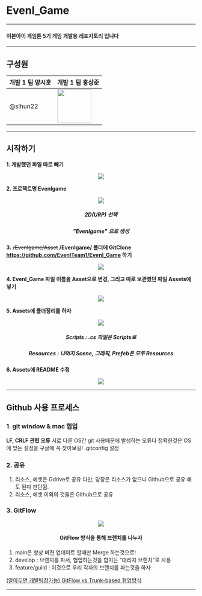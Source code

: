 # EvenI_Game

---

#### 이븐아이 게임톤 5기 게임 개발용 레포지토리 입니다

---


## 구성원
|개발 1 팀 양시훈|개발 1 팀 홍상준|
|---|---|
|@slhun22|<a href="https://github.com/DogGuyMan"><img src="https://github.com/DogGuyMan.png" width="90"></a>|

---

## 시작하기

**1. 개발했던 파일 따로 빼기**
<div align=center>
    <img src="https://imgur.com/B4KjPtt.png">
</div>

**2. 프로젝트명 EvenIgame**
<div align=center>
    <img src="https://imgur.com/AcVcmIC.png">
    <h5>2D(URP) 선택</h5>
    <h5>"EvenIgame" 으로 생성</h5>
</div>

**3.** ~~/EvenIgame/Asset~~ **/EvenIgame/ 폴더에 GitClone https://github.com/EvenITeam1/EvenI_Game 하기**

<div align=center>
    <img src="https://imgur.com/Xyz5Uoq.png">
</div>



**4. EvenI_Game 파일 이름을 Asset으로 변경, 그리고 따로 보관했던 파일 Assets에 넣기**
<div align=center>
    <img src="https://imgur.com/u7V2OTc.png">
</div>

**5. Assets에 폴더정리를 하자**
<div align=center>
    <img src="https://imgur.com/fOyLYBA.png">
    <h5>Scripts : .cs 파일은 Scripts로</h5>
    <h5>Resources : 나머지 Scene, 그래픽, Prefeb은 모두 Resources</h5>
</div>


**6. Assets에 README 수정**
<div align=center>
    <img src="https://imgur.com/pVjUKAg.png">
</div>


---

## Github 사용 프로세스


### 1. git window & mac 협업
**LF, CRLF 관련 오류**
서로 다른 OS간 git 사용때문에 발생하는 오류다 정확한것은 
OS에 맞는 설정을 구글에 꼭 찾아보길!
.gitconfig 설정

### 2. 공유
1. 리소스, 에셋은 Gdrive로 공유 다만, 당장은 리소스가 없으니 Github으로 공유 해도 된다 판단됨.
2. 리소스, 에셋 이외의 것들은 Github으로 공유


### 3. GitFlow

<div align=center>
    <img src="https://imgur.com/pvEkcBI.png">
    <h4>GitFlow 방식을 통해 브랜치를 나누자</h4>
</div>

1. main은 항상 버젼 업데이트 할때만 Merge 하는것으로!
2. develop : 브랜치를 파서, 협업하는것을 합치는 "대리자 브랜치"로 사용
3. feature/guild : 이것으로 우리 각자의 브랜치를 파는것을 하자

[(알아두면 개발팀장가능) GitFlow vs Trunk-based 협업방식](https://www.youtube.com/watch?v=EV3FZ3cWBp8)


---




















